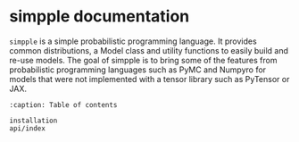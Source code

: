 # simpple documentation

`simpple` is a simple probabilistic programming language.
It provides common distributions, a Model class and utility functions to easily build and re-use models.
The goal of simpple is to bring some of the features from probabilistic programming languages such as PyMC and Numpyro for models that were not implemented with a tensor library such as PyTensor or JAX.

```{toctree}
:caption: Table of contents

installation
api/index
```
